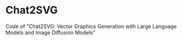 # Chat2SVG
Code of "Chat2SVG: Vector Graphics Generation with Large Language Models and Image Diffusion Models"
